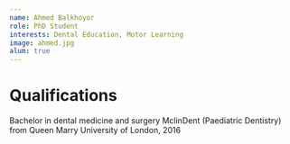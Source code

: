 ```yaml
---
name: Ahmed Balkhoyor
role: PhD Student
interests: Dental Education, Motor Learning
image: ahmed.jpg
alum: true
---
```



# Qualifications

Bachelor in dental medicine and surgery
MclinDent (Paediatric Dentistry) from Queen Marry University of London, 2016
